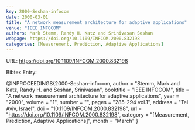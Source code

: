 ```yaml
---
key: 2000-Seshan-infocom
date: 2000-03-01
title: "A network measurement architecture for adaptive applications"
venue: "IEEE INFOCOM"
authors: Mark Stemm, Randy H. Katz and Srinivasan Seshan
webpage: https://doi.org/10.1109/INFCOM.2000.832198
categories: [Measurement, Prediction, Adaptive Applications]
---
```


URL: https://doi.org/10.1109/INFCOM.2000.832198

Bibtex Entry:

@INPROCEEDINGS{2000-Seshan-infocom,
    author = "Stemm, Mark and Katz, Randy H. and Seshan, Srinivasan",
    booktitle = "IEEE INFOCOM",
    title = "A network measurement architecture for adaptive applications",
    year = "2000",
    volume = "1",
    number = "",
    pages = "285-294 vol.1",
    address = "Tel Aviv, Israel",
    doi = "10.1109/INFCOM.2000.832198",
    url = "https://doi.org/10.1109/INFCOM.2000.832198",
    category = "[Measurement, Prediction, Adaptive Applications]",
    month = "March"
}

